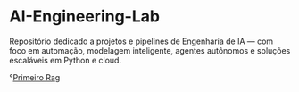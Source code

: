 # AI-Engineering-Lab
Repositório dedicado a projetos e pipelines de Engenharia de IA — com foco em automação, modelagem inteligente, agentes autônomos e soluções escaláveis em Python e cloud.

°[Primeiro Rag](https://github.com/tjoelc/AI-Engineering-Lab/blob/main/RAG.ipynb)
